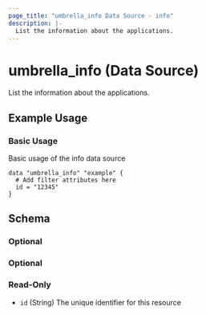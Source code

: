 ```yaml
---
page_title: "umbrella_info Data Source - info"
description: |-
  List the information about the applications.
---
```


# umbrella_info (Data Source)

List the information about the applications.

## Example Usage


### Basic Usage

Basic usage of the info data source

```hcl
data "umbrella_info" "example" {
  # Add filter attributes here
  id = "12345"
}
```



## Schema

### Optional



### Optional



### Read-Only

- `id` (String) The unique identifier for this resource



